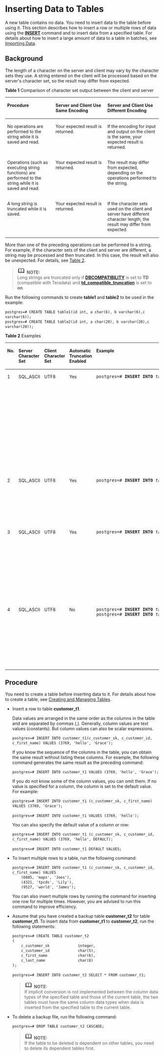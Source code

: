 # Inserting Data to Tables<a name="EN-US_TOPIC_0242370186"></a>

A new table contains no data. You need to insert data to the table before using it. This section describes how to insert a row or multiple rows of data using the  **[INSERT](insert.md)**  command and to insert data from a specified table. For details about how to insert a large amount of data to a table in batches, see  [Importing Data](importing-data.md).

## Background<a name="en-us_topic_0237120300_en-us_topic_0059779039_s0ba8d61b4741479585fa6c86df04bad1"></a>

The length of a character on the server and client may vary by the character sets they use. A string entered on the client will be processed based on the server's character set, so the result may differ from expected.

**Table  1**  Comparison of character set output between the client and server

<a name="en-us_topic_0237120300_en-us_topic_0059779039_t49e6b6005b0249a9ad3f28a3039986bb"></a>
<table><thead align="left"><tr id="en-us_topic_0237120300_en-us_topic_0059779039_r7c6d804b06124cac81f2442c1bc49ef7"><th class="cellrowborder" valign="top" width="31.45%" id="mcps1.2.4.1.1"><p id="en-us_topic_0237120300_en-us_topic_0059779039_a609b2d691cbb40429289b3e090272327"><a name="en-us_topic_0237120300_en-us_topic_0059779039_a609b2d691cbb40429289b3e090272327"></a><a name="en-us_topic_0237120300_en-us_topic_0059779039_a609b2d691cbb40429289b3e090272327"></a>Procedure</p>
</th>
<th class="cellrowborder" valign="top" width="33.71%" id="mcps1.2.4.1.2"><p id="en-us_topic_0237120300_en-us_topic_0059779039_aef37439eba0642ddb7454de84315bf19"><a name="en-us_topic_0237120300_en-us_topic_0059779039_aef37439eba0642ddb7454de84315bf19"></a><a name="en-us_topic_0237120300_en-us_topic_0059779039_aef37439eba0642ddb7454de84315bf19"></a>Server and Client Use Same Encoding</p>
</th>
<th class="cellrowborder" valign="top" width="34.839999999999996%" id="mcps1.2.4.1.3"><p id="en-us_topic_0237120300_en-us_topic_0059779039_ac050a387f69f4c02b774c72a219282e2"><a name="en-us_topic_0237120300_en-us_topic_0059779039_ac050a387f69f4c02b774c72a219282e2"></a><a name="en-us_topic_0237120300_en-us_topic_0059779039_ac050a387f69f4c02b774c72a219282e2"></a>Server and Client Use Different Encoding</p>
</th>
</tr>
</thead>
<tbody><tr id="en-us_topic_0237120300_en-us_topic_0059779039_r716a25ea29ca48398df44e14af99dbdb"><td class="cellrowborder" valign="top" width="31.45%" headers="mcps1.2.4.1.1 "><p id="en-us_topic_0237120300_en-us_topic_0059779039_ae610a6c6ff374567bb9187ece79c9e88"><a name="en-us_topic_0237120300_en-us_topic_0059779039_ae610a6c6ff374567bb9187ece79c9e88"></a><a name="en-us_topic_0237120300_en-us_topic_0059779039_ae610a6c6ff374567bb9187ece79c9e88"></a>No operations are performed to the string while it is saved and read.</p>
</td>
<td class="cellrowborder" valign="top" width="33.71%" headers="mcps1.2.4.1.2 "><p id="en-us_topic_0237120300_en-us_topic_0059779039_adff3506b089549feab2a87a8467891ec"><a name="en-us_topic_0237120300_en-us_topic_0059779039_adff3506b089549feab2a87a8467891ec"></a><a name="en-us_topic_0237120300_en-us_topic_0059779039_adff3506b089549feab2a87a8467891ec"></a>Your expected result is returned.</p>
</td>
<td class="cellrowborder" valign="top" width="34.839999999999996%" headers="mcps1.2.4.1.3 "><p id="en-us_topic_0237120300_en-us_topic_0059779039_a4b6512a21f5647fabff22c53aa48d34c"><a name="en-us_topic_0237120300_en-us_topic_0059779039_a4b6512a21f5647fabff22c53aa48d34c"></a><a name="en-us_topic_0237120300_en-us_topic_0059779039_a4b6512a21f5647fabff22c53aa48d34c"></a>If the encoding for input and output on the client is the same, your expected result is returned.</p>
</td>
</tr>
<tr id="en-us_topic_0237120300_en-us_topic_0059779039_rf4d805d1319b4b1da84eff7cac688047"><td class="cellrowborder" valign="top" width="31.45%" headers="mcps1.2.4.1.1 "><p id="en-us_topic_0237120300_en-us_topic_0059779039_a48e8eb6224a64d47bbc3d0152dea40e9"><a name="en-us_topic_0237120300_en-us_topic_0059779039_a48e8eb6224a64d47bbc3d0152dea40e9"></a><a name="en-us_topic_0237120300_en-us_topic_0059779039_a48e8eb6224a64d47bbc3d0152dea40e9"></a>Operations (such as executing string functions) are performed to the string while it is saved and read.</p>
</td>
<td class="cellrowborder" valign="top" width="33.71%" headers="mcps1.2.4.1.2 "><p id="en-us_topic_0237120300_en-us_topic_0059779039_adb0c77ef95924ead999fecf0708d0bbe"><a name="en-us_topic_0237120300_en-us_topic_0059779039_adb0c77ef95924ead999fecf0708d0bbe"></a><a name="en-us_topic_0237120300_en-us_topic_0059779039_adb0c77ef95924ead999fecf0708d0bbe"></a>Your expected result is returned.</p>
</td>
<td class="cellrowborder" valign="top" width="34.839999999999996%" headers="mcps1.2.4.1.3 "><p id="en-us_topic_0237120300_en-us_topic_0059779039_a24083d955f6844179354617622fca19f"><a name="en-us_topic_0237120300_en-us_topic_0059779039_a24083d955f6844179354617622fca19f"></a><a name="en-us_topic_0237120300_en-us_topic_0059779039_a24083d955f6844179354617622fca19f"></a>The result may differ from expected, depending on the operations performed to the string.</p>
</td>
</tr>
<tr id="en-us_topic_0237120300_en-us_topic_0059779039_r6ec33da20a114e64b50f637c5144b79f"><td class="cellrowborder" valign="top" width="31.45%" headers="mcps1.2.4.1.1 "><p id="en-us_topic_0237120300_en-us_topic_0059779039_af4ec71ef3f2047e987b1baa93ad4fb20"><a name="en-us_topic_0237120300_en-us_topic_0059779039_af4ec71ef3f2047e987b1baa93ad4fb20"></a><a name="en-us_topic_0237120300_en-us_topic_0059779039_af4ec71ef3f2047e987b1baa93ad4fb20"></a>A long string is truncated while it is saved.</p>
</td>
<td class="cellrowborder" valign="top" width="33.71%" headers="mcps1.2.4.1.2 "><p id="en-us_topic_0237120300_en-us_topic_0059779039_ab41c57052d844dd79b1c49b11b6bf0d0"><a name="en-us_topic_0237120300_en-us_topic_0059779039_ab41c57052d844dd79b1c49b11b6bf0d0"></a><a name="en-us_topic_0237120300_en-us_topic_0059779039_ab41c57052d844dd79b1c49b11b6bf0d0"></a>Your expected result is returned.</p>
</td>
<td class="cellrowborder" valign="top" width="34.839999999999996%" headers="mcps1.2.4.1.3 "><p id="en-us_topic_0237120300_en-us_topic_0059779039_a052b3f5c7b504e51a4fa93f81991ac2d"><a name="en-us_topic_0237120300_en-us_topic_0059779039_a052b3f5c7b504e51a4fa93f81991ac2d"></a><a name="en-us_topic_0237120300_en-us_topic_0059779039_a052b3f5c7b504e51a4fa93f81991ac2d"></a>If the character sets used on the client and server have different character length, the result may differ from expected.</p>
</td>
</tr>
</tbody>
</table>

More than one of the preceding operations can be performed to a string. For example, if the character sets of the client and server are different, a string may be processed and then truncated. In this case, the result will also be unexpected. For details, see  [Table 2](#en-us_topic_0237120300_en-us_topic_0059779039_t8b4da148118a4913925a053cd07ca3c0).

>![](public_sys-resources/icon-note.gif) **NOTE:**   
>Long strings are truncated only if  **[DBCOMPATIBILITY](create-database.md#en-us_topic_0237122099_en-us_topic_0059778277_l4aa2b919b99d47caa81872841c30b8c4)**  is set to  **TD**  \(compatible with Teradata\) and  **[td\_compatible\_truncation](platform-and-client-compatibility.md#en-us_topic_0237124738_en-us_topic_0059779195_sb8212ce57eb9432a972e390f77203b7c)**  is set to  **on**.  

Run the following commands to create  **table1**  and  **table2**  to be used in the example:

```
postgres=# CREATE TABLE table1(id int, a char(6), b varchar(6),c varchar(6));
postgres=# CREATE TABLE table2(id int, a char(20), b varchar(20),c varchar(20));
```

**Table  2**  Examples

<a name="en-us_topic_0237120300_en-us_topic_0059779039_t8b4da148118a4913925a053cd07ca3c0"></a>
<table><thead align="left"><tr id="en-us_topic_0237120300_en-us_topic_0059779039_r8f6337d2d32445fe96f844a43bd54158"><th class="cellrowborder" valign="top" width="7.520752075207521%" id="mcps1.2.8.1.1"><p id="en-us_topic_0237120300_en-us_topic_0059779039_a964ddab24d0e4e249986a8dc1951a8db"><a name="en-us_topic_0237120300_en-us_topic_0059779039_a964ddab24d0e4e249986a8dc1951a8db"></a><a name="en-us_topic_0237120300_en-us_topic_0059779039_a964ddab24d0e4e249986a8dc1951a8db"></a>No.</p>
</th>
<th class="cellrowborder" valign="top" width="10.101010101010102%" id="mcps1.2.8.1.2"><p id="en-us_topic_0237120300_en-us_topic_0059779039_a5cd43742046e4d319480eb90f64531bd"><a name="en-us_topic_0237120300_en-us_topic_0059779039_a5cd43742046e4d319480eb90f64531bd"></a><a name="en-us_topic_0237120300_en-us_topic_0059779039_a5cd43742046e4d319480eb90f64531bd"></a>Server Character Set</p>
</th>
<th class="cellrowborder" valign="top" width="9.72097209720972%" id="mcps1.2.8.1.3"><p id="en-us_topic_0237120300_en-us_topic_0059779039_aedeec007ed5c4f778abf718a9e7edd7f"><a name="en-us_topic_0237120300_en-us_topic_0059779039_aedeec007ed5c4f778abf718a9e7edd7f"></a><a name="en-us_topic_0237120300_en-us_topic_0059779039_aedeec007ed5c4f778abf718a9e7edd7f"></a>Client Character Set</p>
</th>
<th class="cellrowborder" valign="top" width="12.361236123612361%" id="mcps1.2.8.1.4"><p id="en-us_topic_0237120300_en-us_topic_0059779039_a057b9f2a55fb49d187157bf35bc22158"><a name="en-us_topic_0237120300_en-us_topic_0059779039_a057b9f2a55fb49d187157bf35bc22158"></a><a name="en-us_topic_0237120300_en-us_topic_0059779039_a057b9f2a55fb49d187157bf35bc22158"></a>Automatic Truncation Enabled</p>
</th>
<th class="cellrowborder" valign="top" width="22.882288228822883%" id="mcps1.2.8.1.5"><p id="en-us_topic_0237120300_en-us_topic_0059779039_a9186930615fc4a6282dc148a108b1911"><a name="en-us_topic_0237120300_en-us_topic_0059779039_a9186930615fc4a6282dc148a108b1911"></a><a name="en-us_topic_0237120300_en-us_topic_0059779039_a9186930615fc4a6282dc148a108b1911"></a>Example</p>
</th>
<th class="cellrowborder" valign="top" width="17.54175417541754%" id="mcps1.2.8.1.6"><p id="en-us_topic_0237120300_en-us_topic_0059779039_a41f2efe6974243f1aca2ece4c2c36bdd"><a name="en-us_topic_0237120300_en-us_topic_0059779039_a41f2efe6974243f1aca2ece4c2c36bdd"></a><a name="en-us_topic_0237120300_en-us_topic_0059779039_a41f2efe6974243f1aca2ece4c2c36bdd"></a>Result</p>
</th>
<th class="cellrowborder" valign="top" width="19.87198719871987%" id="mcps1.2.8.1.7"><p id="en-us_topic_0237120300_en-us_topic_0059779039_ad90b0149847945719a7cf226ee66e65f"><a name="en-us_topic_0237120300_en-us_topic_0059779039_ad90b0149847945719a7cf226ee66e65f"></a><a name="en-us_topic_0237120300_en-us_topic_0059779039_ad90b0149847945719a7cf226ee66e65f"></a>Remarks</p>
</th>
</tr>
</thead>
<tbody><tr id="en-us_topic_0237120300_en-us_topic_0059779039_r79bad4abdb584ec9811f2d57f4a2e3aa"><td class="cellrowborder" valign="top" width="7.520752075207521%" headers="mcps1.2.8.1.1 "><p id="en-us_topic_0237120300_en-us_topic_0059779039_a57d58f1916394d70a2bb1994ef6a884a"><a name="en-us_topic_0237120300_en-us_topic_0059779039_a57d58f1916394d70a2bb1994ef6a884a"></a><a name="en-us_topic_0237120300_en-us_topic_0059779039_a57d58f1916394d70a2bb1994ef6a884a"></a>1</p>
</td>
<td class="cellrowborder" valign="top" width="10.101010101010102%" headers="mcps1.2.8.1.2 "><p id="en-us_topic_0237120300_en-us_topic_0059779039_a646ecdf617024b6a8fd2abe072b09e40"><a name="en-us_topic_0237120300_en-us_topic_0059779039_a646ecdf617024b6a8fd2abe072b09e40"></a><a name="en-us_topic_0237120300_en-us_topic_0059779039_a646ecdf617024b6a8fd2abe072b09e40"></a>SQL_ASCII</p>
</td>
<td class="cellrowborder" valign="top" width="9.72097209720972%" headers="mcps1.2.8.1.3 "><p id="en-us_topic_0237120300_en-us_topic_0059779039_a0c980e260af944d28769d15fbab54cc4"><a name="en-us_topic_0237120300_en-us_topic_0059779039_a0c980e260af944d28769d15fbab54cc4"></a><a name="en-us_topic_0237120300_en-us_topic_0059779039_a0c980e260af944d28769d15fbab54cc4"></a>UTF8</p>
</td>
<td class="cellrowborder" valign="top" width="12.361236123612361%" headers="mcps1.2.8.1.4 "><p id="en-us_topic_0237120300_en-us_topic_0059779039_a67b6f259f2aa4f45b2ae50e991352224"><a name="en-us_topic_0237120300_en-us_topic_0059779039_a67b6f259f2aa4f45b2ae50e991352224"></a><a name="en-us_topic_0237120300_en-us_topic_0059779039_a67b6f259f2aa4f45b2ae50e991352224"></a>Yes</p>
</td>
<td class="cellrowborder" valign="top" width="22.882288228822883%" headers="mcps1.2.8.1.5 "><a name="en-us_topic_0237120300_en-us_topic_0059779039_s2f8d34af767648f298651a83ba1832f8"></a><a name="en-us_topic_0237120300_en-us_topic_0059779039_s2f8d34af767648f298651a83ba1832f8"></a><pre class="screen" codetype="Sql" id="en-us_topic_0237120300_en-us_topic_0059779039_s2f8d34af767648f298651a83ba1832f8"><span id="en-us_topic_0237120300_text837712519256"><a name="en-us_topic_0237120300_text837712519256"></a><a name="en-us_topic_0237120300_text837712519256"></a>postgres=# </span><strong id="b14878115916529"><a name="b14878115916529"></a><a name="b14878115916529"></a><strong id="b17876105925217"><a name="b17876105925217"></a><a name="b17876105925217"></a>INSERT </strong>INTO </strong><em id="i10878175916522"><a name="i10878175916522"></a><a name="i10878175916522"></a>table1 </em><strong id="b16878759135214"><a name="b16878759135214"></a><a name="b16878759135214"></a>VALUES</strong>(<em id="i58781659205211"><a name="i58781659205211"></a><a name="i58781659205211"></a>1,reverse('123AA78'),reverse('123AA78'),reverse('123AA78')</em>);</pre>
</td>
<td class="cellrowborder" valign="top" width="17.54175417541754%" headers="mcps1.2.8.1.6 "><a name="en-us_topic_0237120300_en-us_topic_0059779039_s7e427c1233d0426482fc10a4260d6985"></a><a name="en-us_topic_0237120300_en-us_topic_0059779039_s7e427c1233d0426482fc10a4260d6985"></a><pre class="screen" codetype="Sql" id="en-us_topic_0237120300_en-us_topic_0059779039_s7e427c1233d0426482fc10a4260d6985">id |a|b|c
----+------+------+------
1 | 87| 87| 87</pre>
</td>
<td class="cellrowborder" valign="top" width="19.87198719871987%" headers="mcps1.2.8.1.7 "><p id="en-us_topic_0237120300_en-us_topic_0059779039_a0ddb518579984bc59064121b2d7620ef"><a name="en-us_topic_0237120300_en-us_topic_0059779039_a0ddb518579984bc59064121b2d7620ef"></a><a name="en-us_topic_0237120300_en-us_topic_0059779039_a0ddb518579984bc59064121b2d7620ef"></a>A string is reversed on the server and then truncated. Because character sets used by the server and client are different, character A is displayed in multiple bytes on the server and the result is incorrect.</p>
</td>
</tr>
<tr id="en-us_topic_0237120300_en-us_topic_0059779039_rbd1f7c54c0014dc7928c5db844dbfdfb"><td class="cellrowborder" valign="top" width="7.520752075207521%" headers="mcps1.2.8.1.1 "><p id="en-us_topic_0237120300_en-us_topic_0059779039_a3ee69d13f18f4e3682131b452a28f16c"><a name="en-us_topic_0237120300_en-us_topic_0059779039_a3ee69d13f18f4e3682131b452a28f16c"></a><a name="en-us_topic_0237120300_en-us_topic_0059779039_a3ee69d13f18f4e3682131b452a28f16c"></a>2</p>
</td>
<td class="cellrowborder" valign="top" width="10.101010101010102%" headers="mcps1.2.8.1.2 "><p id="en-us_topic_0237120300_en-us_topic_0059779039_a9b6385d059cc4d7dbde52d28d6fa3b6d"><a name="en-us_topic_0237120300_en-us_topic_0059779039_a9b6385d059cc4d7dbde52d28d6fa3b6d"></a><a name="en-us_topic_0237120300_en-us_topic_0059779039_a9b6385d059cc4d7dbde52d28d6fa3b6d"></a>SQL_ASCII</p>
</td>
<td class="cellrowborder" valign="top" width="9.72097209720972%" headers="mcps1.2.8.1.3 "><p id="en-us_topic_0237120300_en-us_topic_0059779039_a8cb35062bdca4056950c64121ad895af"><a name="en-us_topic_0237120300_en-us_topic_0059779039_a8cb35062bdca4056950c64121ad895af"></a><a name="en-us_topic_0237120300_en-us_topic_0059779039_a8cb35062bdca4056950c64121ad895af"></a>UTF8</p>
</td>
<td class="cellrowborder" valign="top" width="12.361236123612361%" headers="mcps1.2.8.1.4 "><p id="en-us_topic_0237120300_en-us_topic_0059779039_a8f6c74098ecf4db1b407e57f4f56c3bd"><a name="en-us_topic_0237120300_en-us_topic_0059779039_a8f6c74098ecf4db1b407e57f4f56c3bd"></a><a name="en-us_topic_0237120300_en-us_topic_0059779039_a8f6c74098ecf4db1b407e57f4f56c3bd"></a>Yes</p>
</td>
<td class="cellrowborder" valign="top" width="22.882288228822883%" headers="mcps1.2.8.1.5 "><a name="en-us_topic_0237120300_en-us_topic_0059779039_s10628f22d6c74ec19dd691f1f3e7f93b"></a><a name="en-us_topic_0237120300_en-us_topic_0059779039_s10628f22d6c74ec19dd691f1f3e7f93b"></a><pre class="screen" codetype="Sql" id="en-us_topic_0237120300_en-us_topic_0059779039_s10628f22d6c74ec19dd691f1f3e7f93b"><span id="en-us_topic_0237120300_text25721067251"><a name="en-us_topic_0237120300_text25721067251"></a><a name="en-us_topic_0237120300_text25721067251"></a>postgres=# </span><strong id="en-us_topic_0237120300_en-us_topic_0059779039_b9765124942217"><a name="en-us_topic_0237120300_en-us_topic_0059779039_b9765124942217"></a><a name="en-us_topic_0237120300_en-us_topic_0059779039_b9765124942217"></a>INSERT INTO</strong> <em id="en-us_topic_0237120300_en-us_topic_0059779039_i2015642416235"><a name="en-us_topic_0237120300_en-us_topic_0059779039_i2015642416235"></a><a name="en-us_topic_0237120300_en-us_topic_0059779039_i2015642416235"></a>table1</em> <strong id="en-us_topic_0237120300_en-us_topic_0059779039_b38071234182216"><a name="en-us_topic_0237120300_en-us_topic_0059779039_b38071234182216"></a><a name="en-us_topic_0237120300_en-us_topic_0059779039_b38071234182216"></a>VALUES</strong>(<em id="en-us_topic_0237120300_en-us_topic_0059779039_i649621442312"><a name="en-us_topic_0237120300_en-us_topic_0059779039_i649621442312"></a><a name="en-us_topic_0237120300_en-us_topic_0059779039_i649621442312"></a>2,reverse('123A78'),reverse('123A78'),reverse('123A78')</em>);</pre>
</td>
<td class="cellrowborder" valign="top" width="17.54175417541754%" headers="mcps1.2.8.1.6 "><a name="en-us_topic_0237120300_en-us_topic_0059779039_scea3adfd758045f6a99f1dfe675d765e"></a><a name="en-us_topic_0237120300_en-us_topic_0059779039_scea3adfd758045f6a99f1dfe675d765e"></a><pre class="screen" codetype="Sql" id="en-us_topic_0237120300_en-us_topic_0059779039_scea3adfd758045f6a99f1dfe675d765e">id |a|b|c
----+------+------+------
2 | 873| 873| 873</pre>
</td>
<td class="cellrowborder" valign="top" width="19.87198719871987%" headers="mcps1.2.8.1.7 "><p id="en-us_topic_0237120300_en-us_topic_0059779039_ab2492bb3c58d40c79577dcf53213691a"><a name="en-us_topic_0237120300_en-us_topic_0059779039_ab2492bb3c58d40c79577dcf53213691a"></a><a name="en-us_topic_0237120300_en-us_topic_0059779039_ab2492bb3c58d40c79577dcf53213691a"></a>A string is reversed and then automatically truncated. Therefore, the result is unexpected.</p>
</td>
</tr>
<tr id="en-us_topic_0237120300_en-us_topic_0059779039_r0ca5245963b943088323125db9176602"><td class="cellrowborder" valign="top" width="7.520752075207521%" headers="mcps1.2.8.1.1 "><p id="en-us_topic_0237120300_en-us_topic_0059779039_a6ee5508bded2429596788b77f3e2506a"><a name="en-us_topic_0237120300_en-us_topic_0059779039_a6ee5508bded2429596788b77f3e2506a"></a><a name="en-us_topic_0237120300_en-us_topic_0059779039_a6ee5508bded2429596788b77f3e2506a"></a>3</p>
</td>
<td class="cellrowborder" valign="top" width="10.101010101010102%" headers="mcps1.2.8.1.2 "><p id="en-us_topic_0237120300_en-us_topic_0059779039_a93da725aa13949b49fbf46f43e480bd3"><a name="en-us_topic_0237120300_en-us_topic_0059779039_a93da725aa13949b49fbf46f43e480bd3"></a><a name="en-us_topic_0237120300_en-us_topic_0059779039_a93da725aa13949b49fbf46f43e480bd3"></a>SQL_ASCII</p>
</td>
<td class="cellrowborder" valign="top" width="9.72097209720972%" headers="mcps1.2.8.1.3 "><p id="en-us_topic_0237120300_en-us_topic_0059779039_aeee7482292ec4b12b45557c0b8574a48"><a name="en-us_topic_0237120300_en-us_topic_0059779039_aeee7482292ec4b12b45557c0b8574a48"></a><a name="en-us_topic_0237120300_en-us_topic_0059779039_aeee7482292ec4b12b45557c0b8574a48"></a>UTF8</p>
</td>
<td class="cellrowborder" valign="top" width="12.361236123612361%" headers="mcps1.2.8.1.4 "><p id="en-us_topic_0237120300_en-us_topic_0059779039_ae2cb6622bdf645d7aa58e6ba1cc86acc"><a name="en-us_topic_0237120300_en-us_topic_0059779039_ae2cb6622bdf645d7aa58e6ba1cc86acc"></a><a name="en-us_topic_0237120300_en-us_topic_0059779039_ae2cb6622bdf645d7aa58e6ba1cc86acc"></a>Yes</p>
</td>
<td class="cellrowborder" valign="top" width="22.882288228822883%" headers="mcps1.2.8.1.5 "><a name="en-us_topic_0237120300_en-us_topic_0059779039_s5d4b1482713840b186d420eebb2d82ea"></a><a name="en-us_topic_0237120300_en-us_topic_0059779039_s5d4b1482713840b186d420eebb2d82ea"></a><pre class="screen" codetype="Sql" id="en-us_topic_0237120300_en-us_topic_0059779039_s5d4b1482713840b186d420eebb2d82ea"><span id="en-us_topic_0237120300_text152851186254"><a name="en-us_topic_0237120300_text152851186254"></a><a name="en-us_topic_0237120300_text152851186254"></a>postgres=# </span><strong id="en-us_topic_0237120300_en-us_topic_0059779039_b1029515512254"><a name="en-us_topic_0237120300_en-us_topic_0059779039_b1029515512254"></a><a name="en-us_topic_0237120300_en-us_topic_0059779039_b1029515512254"></a>INSERT</strong> <strong id="en-us_topic_0237120300_en-us_topic_0059779039_b14791204192512"><a name="en-us_topic_0237120300_en-us_topic_0059779039_b14791204192512"></a><a name="en-us_topic_0237120300_en-us_topic_0059779039_b14791204192512"></a>INTO</strong><em id="en-us_topic_0237120300_en-us_topic_0059779039_i1955862610233"><a name="en-us_topic_0237120300_en-us_topic_0059779039_i1955862610233"></a><a name="en-us_topic_0237120300_en-us_topic_0059779039_i1955862610233"></a> table1 </em><strong id="en-us_topic_0237120300_en-us_topic_0059779039_b4454123716229"><a name="en-us_topic_0237120300_en-us_topic_0059779039_b4454123716229"></a><a name="en-us_topic_0237120300_en-us_topic_0059779039_b4454123716229"></a>VALUES</strong>(<em id="en-us_topic_0237120300_en-us_topic_0059779039_i199141911231"><a name="en-us_topic_0237120300_en-us_topic_0059779039_i199141911231"></a><a name="en-us_topic_0237120300_en-us_topic_0059779039_i199141911231"></a>3,'87A123','87A123','87A123'</em>);</pre>
</td>
<td class="cellrowborder" valign="top" width="17.54175417541754%" headers="mcps1.2.8.1.6 "><a name="en-us_topic_0237120300_en-us_topic_0059779039_s2c005fb9719f43a9ad6c5cbd9377536b"></a><a name="en-us_topic_0237120300_en-us_topic_0059779039_s2c005fb9719f43a9ad6c5cbd9377536b"></a><pre class="screen" codetype="Sql" id="en-us_topic_0237120300_en-us_topic_0059779039_s2c005fb9719f43a9ad6c5cbd9377536b">id |   a   |   b   |   c
----+-------+-------+-------
 3 | 87A1 | 87A1 | 87A1</pre>
</td>
<td class="cellrowborder" valign="top" width="19.87198719871987%" headers="mcps1.2.8.1.7 "><p id="en-us_topic_0237120300_en-us_topic_0059779039_aaac79440e68249358d275e4abc21615a"><a name="en-us_topic_0237120300_en-us_topic_0059779039_aaac79440e68249358d275e4abc21615a"></a><a name="en-us_topic_0237120300_en-us_topic_0059779039_aaac79440e68249358d275e4abc21615a"></a>The column length in the string type is an integer multiple of the length in client character encoding. Therefore, the result is correct after truncation.</p>
</td>
</tr>
<tr id="en-us_topic_0237120300_en-us_topic_0059779039_r002a414d979949629390098b1c83b310"><td class="cellrowborder" valign="top" width="7.520752075207521%" headers="mcps1.2.8.1.1 "><p id="en-us_topic_0237120300_en-us_topic_0059779039_en-us_topic_0058966198_p925108316215"><a name="en-us_topic_0237120300_en-us_topic_0059779039_en-us_topic_0058966198_p925108316215"></a><a name="en-us_topic_0237120300_en-us_topic_0059779039_en-us_topic_0058966198_p925108316215"></a>4</p>
</td>
<td class="cellrowborder" valign="top" width="10.101010101010102%" headers="mcps1.2.8.1.2 "><p id="en-us_topic_0237120300_en-us_topic_0059779039_a782e7dcb66d54768a5c527fe08e5afdd"><a name="en-us_topic_0237120300_en-us_topic_0059779039_a782e7dcb66d54768a5c527fe08e5afdd"></a><a name="en-us_topic_0237120300_en-us_topic_0059779039_a782e7dcb66d54768a5c527fe08e5afdd"></a>SQL_ASCII</p>
</td>
<td class="cellrowborder" valign="top" width="9.72097209720972%" headers="mcps1.2.8.1.3 "><p id="en-us_topic_0237120300_en-us_topic_0059779039_abf82f1368ff1409693bebf51139f190f"><a name="en-us_topic_0237120300_en-us_topic_0059779039_abf82f1368ff1409693bebf51139f190f"></a><a name="en-us_topic_0237120300_en-us_topic_0059779039_abf82f1368ff1409693bebf51139f190f"></a>UTF8</p>
</td>
<td class="cellrowborder" valign="top" width="12.361236123612361%" headers="mcps1.2.8.1.4 "><p id="en-us_topic_0237120300_en-us_topic_0059779039_ae4f205a919e5407c916333ce09b6a85c"><a name="en-us_topic_0237120300_en-us_topic_0059779039_ae4f205a919e5407c916333ce09b6a85c"></a><a name="en-us_topic_0237120300_en-us_topic_0059779039_ae4f205a919e5407c916333ce09b6a85c"></a>No</p>
</td>
<td class="cellrowborder" valign="top" width="22.882288228822883%" headers="mcps1.2.8.1.5 "><a name="en-us_topic_0237120300_en-us_topic_0059779039_se4cbf508416e4403b6b69eebc16b185e"></a><a name="en-us_topic_0237120300_en-us_topic_0059779039_se4cbf508416e4403b6b69eebc16b185e"></a><pre class="screen" codetype="Sql" id="en-us_topic_0237120300_en-us_topic_0059779039_se4cbf508416e4403b6b69eebc16b185e"><span id="en-us_topic_0237120300_text817094258"><a name="en-us_topic_0237120300_text817094258"></a><a name="en-us_topic_0237120300_text817094258"></a>postgres=# </span><strong id="en-us_topic_0237120300_en-us_topic_0059779039_b6242152210266"><a name="en-us_topic_0237120300_en-us_topic_0059779039_b6242152210266"></a><a name="en-us_topic_0237120300_en-us_topic_0059779039_b6242152210266"></a>INSERT INTO</strong><em id="en-us_topic_0237120300_en-us_topic_0059779039_i01633297231"><a name="en-us_topic_0237120300_en-us_topic_0059779039_i01633297231"></a><a name="en-us_topic_0237120300_en-us_topic_0059779039_i01633297231"></a> table2 </em><strong id="en-us_topic_0237120300_en-us_topic_0059779039_b82424017224"><a name="en-us_topic_0237120300_en-us_topic_0059779039_b82424017224"></a><a name="en-us_topic_0237120300_en-us_topic_0059779039_b82424017224"></a>VALUES</strong>(<em id="en-us_topic_0237120300_en-us_topic_0059779039_i1840613612314"><a name="en-us_topic_0237120300_en-us_topic_0059779039_i1840613612314"></a><a name="en-us_topic_0237120300_en-us_topic_0059779039_i1840613612314"></a>1,reverse('123AA78'),reverse('123AA78'),reverse('123AA78')</em>);
<span id="en-us_topic_0237120300_text15781149182512"><a name="en-us_topic_0237120300_text15781149182512"></a><a name="en-us_topic_0237120300_text15781149182512"></a>postgres=# </span><strong id="en-us_topic_0237120300_en-us_topic_0059779039_b154631204266"><a name="en-us_topic_0237120300_en-us_topic_0059779039_b154631204266"></a><a name="en-us_topic_0237120300_en-us_topic_0059779039_b154631204266"></a>INSERT INTO</strong><em id="en-us_topic_0237120300_en-us_topic_0059779039_i6757133332312"><a name="en-us_topic_0237120300_en-us_topic_0059779039_i6757133332312"></a><a name="en-us_topic_0237120300_en-us_topic_0059779039_i6757133332312"></a> table2 </em><strong id="en-us_topic_0237120300_en-us_topic_0059779039_b1195734213225"><a name="en-us_topic_0237120300_en-us_topic_0059779039_b1195734213225"></a><a name="en-us_topic_0237120300_en-us_topic_0059779039_b1195734213225"></a>VALUES</strong>(<em id="en-us_topic_0237120300_en-us_topic_0059779039_i145219272317"><a name="en-us_topic_0237120300_en-us_topic_0059779039_i145219272317"></a><a name="en-us_topic_0237120300_en-us_topic_0059779039_i145219272317"></a>2,reverse('123A78'),reverse('123A78'),reverse('123A78')</em>);</pre>
</td>
<td class="cellrowborder" valign="top" width="17.54175417541754%" headers="mcps1.2.8.1.6 "><a name="en-us_topic_0237120300_en-us_topic_0059779039_s4e07674b455a4ce6b22e4f6bd3a89a9d"></a><a name="en-us_topic_0237120300_en-us_topic_0059779039_s4e07674b455a4ce6b22e4f6bd3a89a9d"></a><pre class="screen" codetype="Sql" id="en-us_topic_0237120300_en-us_topic_0059779039_s4e07674b455a4ce6b22e4f6bd3a89a9d">id |a|b|c
----+-------------------+--------+--------
1 | 87 321| 87 321 | 87 321
2 | 87321| 87321| 87321</pre>
</td>
<td class="cellrowborder" valign="top" width="19.87198719871987%" headers="mcps1.2.8.1.7 "><p id="en-us_topic_0237120300_en-us_topic_0059779039_a178d226418174c40a550594ec8562bac"><a name="en-us_topic_0237120300_en-us_topic_0059779039_a178d226418174c40a550594ec8562bac"></a><a name="en-us_topic_0237120300_en-us_topic_0059779039_a178d226418174c40a550594ec8562bac"></a>Similar to the first example, multi-byte characters no longer indicate the original characters after being reversed.</p>
</td>
</tr>
</tbody>
</table>

## Procedure<a name="en-us_topic_0237120300_en-us_topic_0059779039_s0ea62284d1624d93b11cd795f6cd0c91"></a>

You need to create a table before inserting data to it. For details about how to create a table, see  [Creating and Managing Tables](creating-and-managing-tables.md).

-   Insert a row to table  **customer\_t1**.

    Data values are arranged in the same order as the columns in the table and are separated by commas \(,\). Generally, column values are text values \(constants\). But column values can also be scalar expressions.

    ```
    postgres=# INSERT INTO customer_t1(c_customer_sk, c_customer_id, c_first_name) VALUES (3769, 'hello', 'Grace');
    ```

    If you know the sequence of the columns in the table, you can obtain the same result without listing these columns. For example, the following command generates the same result as the preceding command:

    ```
    postgres=# INSERT INTO customer_t1 VALUES (3769, 'hello', 'Grace');
    ```

    If you do not know some of the column values, you can omit them. If no value is specified for a column, the column is set to the default value. For example:

    ```
    postgres=# INSERT INTO customer_t1 (c_customer_sk, c_first_name) VALUES (3769, 'Grace');
    
    postgres=# INSERT INTO customer_t1 VALUES (3769, 'hello');
    ```

    You can also specify the default value of a column or row:

    ```
    postgres=# INSERT INTO customer_t1 (c_customer_sk, c_customer_id, c_first_name) VALUES (3769, 'hello', DEFAULT);
    
    postgres=# INSERT INTO customer_t1 DEFAULT VALUES;
    ```

-   To insert multiple rows to a table, run the following command:

    ```
    postgres=# INSERT INTO customer_t1 (c_customer_sk, c_customer_id, c_first_name) VALUES 
        (6885, 'maps', 'Joes'),
        (4321, 'tpcds', 'Lily'),
        (9527, 'world', 'James');
    ```

    You can also insert multiple rows by running the command for inserting one row for multiple times. However, you are advised to run this command to improve efficiency.

-   Assume that you have created a backup table  **customer\_t2**  for table  **customer\_t1**. To insert data from  **customer\_t1**  to  **customer\_t2**, run the following statements:

    ```
    postgres=# CREATE TABLE customer_t2
    (
        c_customer_sk             integer,
        c_customer_id             char(5),
        c_first_name              char(6),
        c_last_name               char(8)
    );
    
    postgres=# INSERT INTO customer_t2 SELECT * FROM customer_t1;
    ```

    >![](public_sys-resources/icon-note.gif) **NOTE:**   
    >If implicit conversion is not implemented between the column data types of the specified table and those of the current table, the two tables must have the same column data types when data is inserted from the specified table to the current table.  

-   To delete a backup file, run the following command:

    ```
    postgres=# DROP TABLE customer_t2 CASCADE;
    ```

    >![](public_sys-resources/icon-note.gif) **NOTE:**   
    >If the table to be deleted is dependent on other tables, you need to delete its dependent tables first.  


